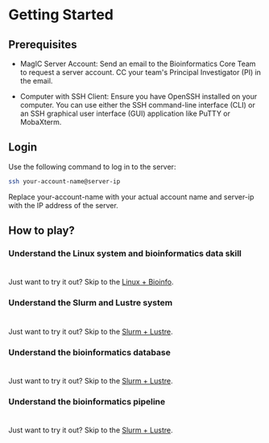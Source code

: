 # Getting Started

## Prerequisites

- MagIC Server Account: Send an email to the Bioinformatics Core Team to request a server
  account. CC your team's Principal Investigator (PI) in the email.

- Computer with SSH Client: Ensure you have OpenSSH installed on your computer. You can
  use either the SSH command-line interface (CLI) or an SSH graphical user interface (GUI)
  application like PuTTY or MobaXterm.

## Login

Use the following command to log in to the server:

```sh
ssh your-account-name@server-ip
```

Replace your-account-name with your actual account name and server-ip with the IP address
of the server.

## How to play?

### Understand the Linux system and bioinformatics data skill

<div class="tip custom-block" style="padding-top: 8px">

Just want to try it out? Skip to the [Linux + Bioinfo](../linux/what_is_linux).

</div>

### Understand the Slurm and Lustre system

<div class="tip custom-block" style="padding-top: 8px">

Just want to try it out? Skip to the [Slurm + Lustre](../slurm/what_is_slurm).

</div>

### Understand the bioinformatics database

<div class="tip custom-block" style="padding-top: 8px">

Just want to try it out? Skip to the [Slurm + Lustre](../database/).

</div>

### Understand the bioinformatics pipeline

<div class="tip custom-block" style="padding-top: 8px">

Just want to try it out? Skip to the [Slurm + Lustre](../pipeline/).

</div>
